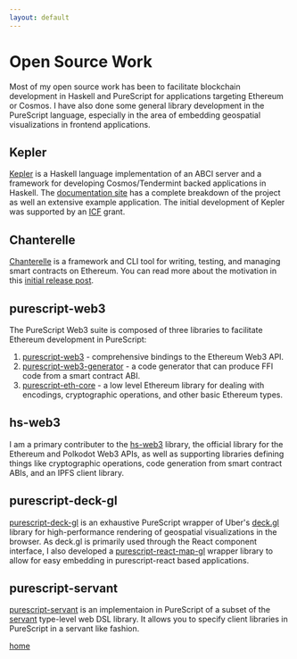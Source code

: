 ```yaml
---
layout: default
---
```


# Open Source Work

Most of my open source work has been to facilitate blockchain development in Haskell and PureScript for applications targeting Ethereum or Cosmos. I have also done some general library development in the PureScript language, especially in the area of embedding geospatial visualizations in frontend applications.

## Kepler
[Kepler](https://github.com/f-o-a-m/kepler) is a Haskell language implementation of an ABCI server and a framework for developing Cosmos/Tendermint backed applications in Haskell. The [documentation site](https://kepler.dev/) has a complete breakdown of the project as well an extensive example application. The initial development of Kepler was supported by an [ICF](https://interchain.io/) grant.

## Chanterelle
[Chanterelle](https://github.com/f-o-a-m/chanterelle) is a framework and CLI tool for writing, testing, and managing smart contracts on Ethereum. You can read more about the motivation in this [initial release post](https://medium.com/foam-space/introducing-chanterelle-d284bdfc0e71).

## purescript-web3
The PureScript Web3 suite is composed of three libraries to facilitate Ethereum development in PureScript:
1. [purescript-web3](https://github.com/f-o-a-m/purescript-web3) - comprehensive bindings to the Ethereum Web3 API.
2. [purescript-web3-generator](https://github.com/f-o-a-m/purescript-web3-generator) - a code generator that can produce FFI code from a smart contract ABI.
3. [purescript-eth-core](https://github.com/f-o-a-m/purescript-eth-core) - a low level Ethereum library for dealing with encodings, cryptographic operations, and other basic Ethereum types.

## hs-web3
I am a primary contributer to the [hs-web3](https://github.com/airalab/hs-web3) library, the official library for the Ethereum and Polkodot Web3 APIs, as well as supporting libraries defining things like cryptographic operations, code generation from smart contract ABIs, and an IPFS client library. 

## purescript-deck-gl
[purescript-deck-gl](https://github.com/f-o-a-m/purescript-deck-gl) is an exhaustive PureScript wrapper of Uber's [deck.gl](https://deck.gl/) library for high-performance rendering of geospatial visualizations in the browser. As deck.gl is primarily used through the React component interface, I also developed a [purescript-react-map-gl](https://github.com/f-o-a-m/purescript-react-map-gl) wrapper library to allow for easy embedding in purescript-react based applications.

## purescript-servant
[purescript-servant](https://github.com/f-o-a-m/purescript-servant) is an implementaion in PureScript of a subset of the [servant](https://docs.servant.dev/en/stable/) type-level web DSL library. It allows you to specify client libraries in PureScript in a servant like fashion.

[home](./)